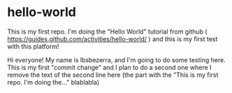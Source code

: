 # hello-world
This is my first repo. I'm doing the "Hello World" tutorial from github ( https://guides.github.com/activities/hello-world/ ) and this is my first test with this platform!

Hi everyone! 
My name is lbsbezerra, and I'm going to do some testing here. This is my first "commit change" and I plan to do a second one where I remove the text of the second line here (the part with the "This is my first repo. I'm doing the..." blablabla)
